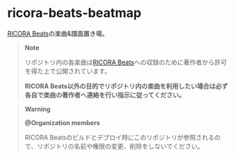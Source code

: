 # ricora-beats-beatmap
[RICORA Beats](https://github.com/RICORA/ricora-beats)の楽曲&譜面置き場。

> **Note**
>
> リポジトリ内の各楽曲は[RICORA Beats](https://github.com/RICORA/ricora-beats)への収録のために著作者から許可を得た上で公開されています。
> 
> **RICORA Beats以外の目的でリポジトリ内の楽曲を利用したい場合は必ず各自で楽曲の著作者へ連絡を行い指示に従ってください。**

> **Warning**
> 
> **@Organization members**
> 
> RICORA Beatsのビルドとデプロイ時にこのリポジトリが参照されるので、リポジトリの名前や権限の変更、削除をしないでください。
